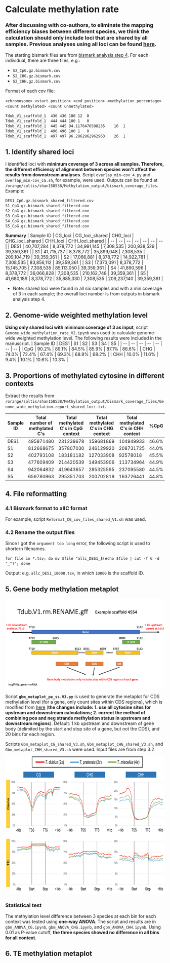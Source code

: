 # Calculate methylation rate
### After discussing with co-authors, to eliminate the mapping efficiency biases between different species, we think the calculation should only include loci that are shared by all samples. Previous analyses using all loci can be found [here](https://github.com/GatorShan/Tragopogon-Methylation-Project/tree/master/Calculate_methylation_rate/previous_analyses).

The starting bismark files are from [bismark analysis step 4](https://github.com/GatorShan/Tragopogon-Methylation-Project/tree/master/bismark_analysis#4-extract-bismark-methylation-profiles). For each individual, there are three files, e.g.:
  - `S2_CpG.gz.bismark.cov`
  - `S2_CHG.gz.bismark.cov`
  - `S2_CHH.gz.bismark.cov`

Format of each cov file:

`<chromosome> <start position> <end position> <methylation percentage> <count methylated> <count unmethylated>`

```
Tdub_V1_scaffold_1	436	436	100	12	0
Tdub_V1_scaffold_1	444	444	100	1	0
Tdub_V1_scaffold_1	445	445	94.1176470588235	16	1
Tdub_V1_scaffold_1	496	496	100	1	0
Tdub_V1_scaffold_1	497	497	96.2962962962963	26	1
```

## 1. Identify shared loci
I identified loci with **minimum coverage of 3 across all samples. Therefore, the different efficiency of alignment between species won't affect the results from downstream analyses**. Script `overlap_min-cov_4.py` and `overlap_min-cov_CG.sh`, for example, were used. Outputs can be found at `/orange/soltis/shan158538/Methylation_output/bismark_coverage_files`. Example:
```
DES1_CpG.gz.bismark_shared_filtered.cov
S1_CpG.gz.bismark_shared_filtered.cov
S2_CpG.gz.bismark_shared_filtered.cov
S3_CpG.gz.bismark_shared_filtered.cov
S4_CpG.gz.bismark_shared_filtered.cov
S5_CpG.gz.bismark_shared_filtered.cov
```

**Summary**
| Sample ID | CG_loci | CG_loci_shared | CHG_loci | CHG_loci_shared | CHH_loci | CHH_loci_shared |
| -- | -- | -- | -- | -- | -- | -- |
| DES1 | 40,707,284 | 8,378,772 | 34,991,145 | 7,308,535 | 200,938,529 | 39,359,361 |
| S1 | 41,715,737 | 8,378,772 | 35,899,048 | 7,308,535 | 209,104,719 | 39,359,361 |
| S2 | 17,066,881 | 8,378,772 | 14,922,781 | 7,308,535 | 83,856,112 | 39,359,361 |
| S3 | 17,373,091 | 8,378,772 | 15,145,705 | 7,308,535 | 85,113,050 | 39,359,361 |
| S4 | 41,890,596 | 8,378,772 | 36,066,828 | 7,308,535 | 210,162,748 | 39,359,361 |
| S5 | 41,680,189 | 8,378,772 | 35,885,330 | 7,308,535 | 209,237,140 | 39,359,361 |
* Note: shared loci were found in all six samples and with a min coverage of 3 in each sample; the overall loci number is from outputs in bismark analysis step 4.

## 2. Genome-wide weighted methylation level
**Using only shared loci with minimum coverage of 3 as input**, script `Genome_wide_methylation_rate_V2.ipynb` was used to calculate genome-wide weighted methylation level. The following results were included in the manuscript.
| Sample ID | DES1 | S1 | S2 | S3 | S4 | S5 |
| -- | -- | -- | -- | -- | -- | -- |
| CpG | 90.2% | 89.1% | 84.5% | 85.9% | 87.1% | 86.6% |
| CHG | 74.0% | 72.4% | 67.4% | 69.3% | 68.9% | 68.2% |
| CHH | 10.0% | 11.6% | 9.4% | 10.1% | 10.6% | 10.3% |

## 3. Proportions of methylated cytosine in different contexts
Extract the results from `/orange/soltis/shan158538/Methylation_output/bismark_coverage_files/Genome_wide_methylation.report_shared_loci.txt`.

| Sample ID | Total number of methylated C's | Total methylated C's in CpG context | Total methylated C's in CHG context | Total methylated C's in CHH context | %CpG | %CHG | %CHH |
| -- | -- | -- | -- | -- | -- | -- | -- |
| DES1 | 495871480| 231239678| 159681869| 104949933| 46.6%| 32.2%| 21.2%|
| S1 | 812668675 | 357807030| 246129920| 208731725| 44.0%| 30.3%| 25.7%|
| S2 | 402793108 | 183181182| 127033908| 92578018| 45.5%| 31.5%| 23.0%|
| S3 | 477609409| 214420539 | 149453906| 113734964| 44.9%| 31.3%| 23.8%|
| S4 | 942064832 | 419643657 | 285325595| 237095580| 44.5%| 30.3%| 25.2%|
| S5 | 659780963 | 295351703 | 200702819| 163726441| 44.8%| 30.4%| 24.8%|

## 4. File reformatting
### 4.1 Bismark format to allC format
For example, script `Reformat_CG_cov_files_shared_V1.sh` was used.
### 4.2 Rename the output files
Since I got the `argument too long` error, the following script is used to shortern filenames.

```
for file in *.tsv; do mv $file "allc_DES1_$(echo $file | cut -f 6 -d "_")"; done
```

Output: e.g. `allc_DES1_10000.tsv`, in which `10000` is the scaffold ID.

## 5. Gene body methylation metaplot
![CDS_metaplot_demo](https://github.com/GatorShan/Tragopogon-Methylation-Project/blob/master/Calculate_methylation_rate/images/CDS_metaplot_demo.png)

Script **`gbm_metaplot_pe_ss.V3.py`** is used to generate the metaplot for CDS methylation level (for a gene, only count sites within CDS regions), which is modified from [here](https://github.com/bhofmei/analysis-scripts/blob/master/methyl/gbm_metaplot_pe.py) (**the changes include: 1. use all cytosine sites for upstream and downstream calculations; 2. correct the method of combining pos and neg strands methylation status in upstream and downstream regions**). Default: 1 kb upstream and downstream of gene body (delimited by the start and stop site of a gene, but not the CDS), and 20 bins for each region.

Scripts `Gbm_metaplot_CG_shared_V3.sh`, `Gbm_metaplot_CHG_shared_V3.sh`, and `Gbm_metaplot_CHH_shared_V3.sh` were used. Input files are from step 3.2

<img src="https://github.com/GatorShan/Tragopogon-Methylation-Project/blob/master/Calculate_methylation_rate/images/metaplot_shared_loci_06262023.png" width=800 height=434>

### Statistical test
The methylation level difference between 3 species at each bin for each context was tested using **one-way ANOVA**. The script and results are in `gbm_ANOVA_CG.ipynb`, `gbm_ANOVA_CHG.ipynb`, and `gbm_ANOVA_CHH.ipynb`. Using 0.01 as P-value cutoff, **the three species showed no difference in all bins for all context**.

## 6. TE methylation metaplot
